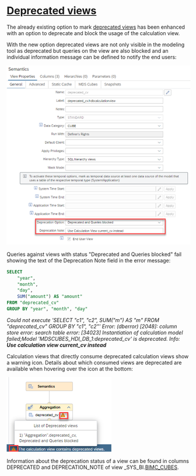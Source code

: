 # [Deprecated views](https://help.sap.com/docs/SAP_HANA_PLATFORM/e8e6c8142e60469bb401de5fdb6f7c00/50207c1d832e46bc88fb9d5c8d1bdc40.html)

The already existing option to mark [deprecated views](https://help.sap.com/docs/SAP_HANA_PLATFORM/e8e6c8142e60469bb401de5fdb6f7c00/50207c1d832e46bc88fb9d5c8d1bdc40.html) has been enhanced with an option to deprecate and block the usage of the calculation view.

With the new option deprecated views are not only visible in the modeling tool as deprecated but queries on the view are also blocked and an individual information message can be defined to notify the end users:

![deprecated options](./screenshots/deprecated.png)

Queries against views with status "Deprecated and Queries blocked" fail showing the text of the Deprecation Note field in the error message:

```SQL
SELECT
	"year",
	"month",
	"day",
	SUM("amount") AS "amount"
FROM "deprecated_cv"
GROUP BY "year", "month", "day"
```

*Could not execute 'SELECT "c1", "c2", SUM("m") AS "m" FROM "deprecated_cv" GROUP BY "c1", "c2"'
Error: (dberror) [2048]: column store error: search table error: [34023] Instantiation of calculation model failed;Model 'MDSCUBES_HDI_DB_1:deprecated_cv' is deprecated. Info:* ***Use calculation view current_cv instead***

Calculation views that directly consume deprecated calculation views show a warning icon. Details about which consumed views are deprecated are available when hovering over the icon at the bottom:

![warning about consuming deprecated views](./screenshots/consumerOfDeprecatedViews.png)

Information about the deprecation status of a view can be found in columns DEPRECATED and DEPRECATION_NOTE of view _SYS_BI.[BIMC_CUBES](https://help.sap.com/docs/SAP_HANA_PLATFORM/88fe5f56472e40cca6ef3c3dcab4855b/0ed2466f7d7d4c20964005f4b8fcc729.html).






